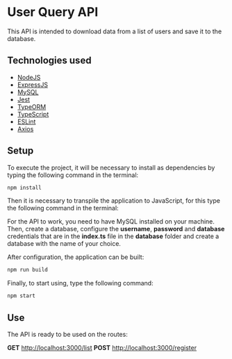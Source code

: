 # User Query API

This API is intended to download data from a list of users and save it to the database.

## Technologies used

- [NodeJS](https://nodejs.org/en/)
- [ExpressJS](https://expressjs.com/pt-br/)
- [MySQL](https://www.mysql.com/)
- [Jest](https://jestjs.io/)
- [TypeORM](https://typeorm.io/#/)
- [TypeScript](https://www.typescriptlang.org/)
- [ESLint](https://eslint.org/)
- [Axios](https://github.com/axios/axios)

## Setup

To execute the project, it will be necessary to install as dependencies by typing the following command in the terminal:

```bash
npm install
```

Then it is necessary to transpile the application to JavaScript, for this type the following command in the terminal:

For the API to work, you need to have MySQL installed on your machine. Then, create a database, configure the **username**, **password** and **database** credentials that are in the **index.ts** file in the **database** folder and create a database with the name of your choice.

After configuration, the application can be built:

```bash
npm run build
```

Finally, to start using, type the following command:

```bash
npm start
```

## Use

The API is ready to be used on the routes:

**GET** [http://localhost:3000/list](http://localhost:3000/list)
**POST** [http://localhost:3000/register](http://localhost:3000/register)